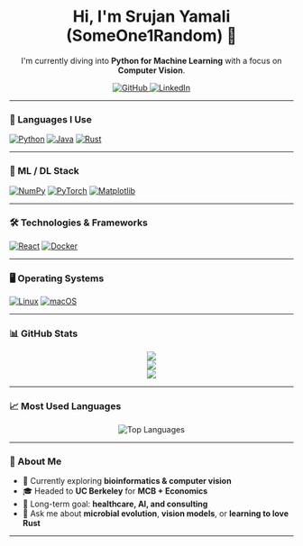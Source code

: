 <h1 align="center">Hi, I'm Srujan Yamali (SomeOne1Random) 👋</h1>

<p align="center">
  I'm currently diving into <b>Python for Machine Learning</b> with a focus on <b>Computer Vision</b>. 
</p>

<div align="center">
  <a href="https://github.com/SomeOne1Random" target="_blank">
    <img src="https://img.shields.io/badge/github-%2324292e.svg?&style=for-the-badge&logo=github&logoColor=white" alt="GitHub"/>
  </a>
  <a href="https://www.linkedin.com/in/srujan-yamali-545200266/" target="_blank">
    <img src="https://img.shields.io/badge/linkedin-%231E77B5.svg?&style=for-the-badge&logo=linkedin&logoColor=white" alt="LinkedIn"/>
  </a>
</div>

---

### 🧠 Languages I Use
[![Python](https://img.shields.io/badge/python-black?style=for-the-badge&logo=python)](https://github.com/SomeOne1Random)
[![Java](https://img.shields.io/badge/java-black?style=for-the-badge&logo=openjdk)](https://github.com/SomeOne1Random)
[![Rust](https://img.shields.io/badge/rust-black?style=for-the-badge&logo=rust)](https://github.com/SomeOne1Random)

---

### 🔬 ML / DL Stack
[![NumPy](https://img.shields.io/badge/numpy-black?style=for-the-badge&logo=numpy)](https://github.com/SomeOne1Random)
[![PyTorch](https://img.shields.io/badge/PyTorch-black?style=for-the-badge&logo=PyTorch)](https://github.com/SomeOne1Random)
[![Matplotlib](https://img.shields.io/badge/Matplotlib-black?style=for-the-badge&logo=matplotlib)](https://github.com/SomeOne1Random)

---

### 🛠 Technologies & Frameworks
[![React](https://img.shields.io/badge/react-black?style=for-the-badge&logo=react)](https://github.com/SomeOne1Random)
[![Docker](https://img.shields.io/badge/docker-black?style=for-the-badge&logo=docker)](https://hub.docker.com/u/SomeOne1Random)

---

### 🖥 Operating Systems
[![Linux](https://img.shields.io/badge/linux-black?style=for-the-badge&logo=linux)](https://github.com/SomeOne1Random)
[![macOS](https://img.shields.io/badge/macos-black?style=for-the-badge&logo=apple)](https://github.com/SomeOne1Random)

---

### 📊 GitHub Stats
<p align="center">
  <a href="https://github.com/SomeOne1Random">
    <img src="http://github-profile-summary-cards.vercel.app/api/cards/profile-details?username=SomeOne1Random&theme=transparent" />
  </a>
  <br/>
  <a href="https://github.com/SomeOne1Random">
    <img src="https://github-readme-streak-stats.herokuapp.com/?user=SomeOne1Random&hide_border=true&theme=transparent" />
  </a>
  <br/>
  <a href="https://github.com/SomeOne1Random">
    <img src="http://github-profile-summary-cards.vercel.app/api/cards/stats?username=SomeOne1Random&theme=transparent" />
  </a>
</p>

---

### 📈 Most Used Languages
<p align="center">
  <img src="https://github-readme-stats.vercel.app/api/top-langs/?username=SomeOne1Random&layout=compact&hide=html&theme=transparent" alt="Top Languages" />
</p>

---

### 🧩 About Me
- 🔭 Currently exploring **bioinformatics & computer vision**
- 🎓 Headed to **UC Berkeley** for **MCB + Economics**
- 🎯 Long-term goal: **healthcare, AI, and consulting**
- 💬 Ask me about **microbial evolution**, **vision models**, or **learning to love Rust**

---

